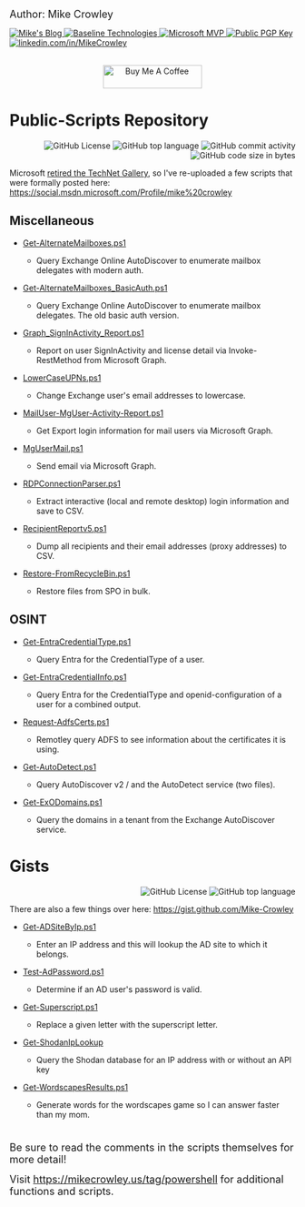 <span style="font-size:large;">Author: Mike Crowley</span>

<p align="left">
    <a href="https://mikecrowley.us">
        <img alt="Mike's Blog"
            src="https://img.shields.io/badge/Mike's-Blog-darkgreen?link=https%3A%2F%2Fmikecrowley.us">
    </a>
    <a href="https://www.baselinetechnologies.com">
        <img alt="Baseline Technologies"
            src="https://img.shields.io/badge/Baseline-Technologies-darkorange?link=https%3A%2F%2Fwww.baselinetechnologies.com">
    </a>
    <a href="https://github.com/Mike-Crowley/Public-Scripts">
        <img alt="Microsoft MVP"
            src="https://img.shields.io/badge/Microsoft_MVP-2010--2018-blue">
    </a>
    <a href="https://mikecrowley.files.wordpress.com/2020/06/8f158f9484a5cee37192077e0979564af679d0bb.asc">
        <img alt="Public PGP Key"
            src="https://img.shields.io/badge/PGP%2FGPG-Key-darkred?link=https%3A%2F%2Fmikecrowley.files.wordpress.com%2F2020%2F06%2F8f158f9484a5cee37192077e0979564af679d0bb.asc">
    </a>
    <a href="http://www.linkedin.com/in/mikecrowley">
        <img alt="linkedin.com/in/MikeCrowley"
            src="https://img.shields.io/badge/LinkedIn-mikecrowley-0077B5.svg?logo=LinkedIn">
    </a>
</p>

<p align="center">
    <br>
    <a href="https://www.buymeacoffee.com/mikecrowley" target="_blank">
        <img alt="Buy Me A Coffee" src="https://cdn.buymeacoffee.com/buttons/default-orange.png" height="41"
            width="174">
    </a>
</p>

# Public-Scripts Repository

<p align="right">  
<img alt="GitHub License" src="https://img.shields.io/github/license/Mike-Crowley/Public-Scripts">
<img alt="GitHub top language" src="https://img.shields.io/github/languages/top/Mike-Crowley/Public-Scripts">
<img alt="GitHub commit activity" src="https://img.shields.io/github/commit-activity/t/Mike-Crowley/Public-Scripts">
<img alt="GitHub code size in bytes" src="https://img.shields.io/github/languages/code-size/Mike-Crowley/Public-Scripts">
</p>

Microsoft [retired the TechNet Gallery](https://learn.microsoft.com/en-us/teamblog/technet-gallery-retirement), so I've re-uploaded a few scripts that were formally posted here: https://social.msdn.microsoft.com/Profile/mike%20crowley

## Miscellaneous

+ [Get-AlternateMailboxes.ps1](./Get-AlternateMailboxes.ps1)

  + Query Exchange Online AutoDiscover to enumerate mailbox delegates with modern auth.

+ [Get-AlternateMailboxes_BasicAuth.ps1](./Get-AlternateMailboxes_BasicAuth.ps1)

  + Query Exchange Online AutoDiscover to enumerate mailbox delegates. The old basic auth version.

+ [Graph_SignInActivity_Report.ps1](./Graph_SignInActivity_Report.ps1)

  + Report on user SignInActivity and license detail via Invoke-RestMethod from Microsoft Graph.

+ [LowerCaseUPNs.ps1](./LowerCaseUPNs.ps1)

  + Change Exchange user's email addresses to lowercase.

+ [MailUser-MgUser-Activity-Report.ps1](./MailUser-MgUser-Activity-Report.ps1)

  + Get Export login information for mail users via Microsoft Graph.

+ [MgUserMail.ps1](./MgUserMail.ps1)

  + Send email via Microsoft Graph.

+ [RDPConnectionParser.ps1](./RDPConnectionParser.ps1)

  + Extract interactive (local and remote desktop) login information and save to CSV.

+ [RecipientReportv5.ps1](./RecipientReportv5.ps1)

  + Dump all recipients and their email addresses (proxy addresses) to CSV.

+ [Restore-FromRecycleBin.ps1](./Restore-FromRecycleBin.ps1)

  + Restore files from SPO in bulk.

## OSINT

+ [Get-EntraCredentialType.ps1](./OSINT/Get-EntraCredentialType.ps1)

  + Query Entra for the CredentialType of a user.

+ [Get-EntraCredentialInfo.ps1](./OSINT/Get-EntraCredentialInfo.ps1)

  + Query Entra for the CredentialType and openid-configuration of a user for a combined output.

+ [Request-AdfsCerts.ps1](./OSINT/Request-AdfsCerts.ps1)

  + Remotley query ADFS to see information about the certificates it is using.

+ [Get-AutoDetect.ps1](./OSINT/AutoDetect-AutoDiscover-v2)

  + Query AutoDiscover v2 / and the AutoDetect service (two files).

+ [Get-ExODomains.ps1](./OSINT/Get-ExODomains.ps1)

  + Query the domains in a tenant from the Exchange AutoDiscover service.

# Gists

<p align="right">  
<img alt="GitHub License" src="https://img.shields.io/github/license/Mike-Crowley/Public-Scripts">
<img alt="GitHub top language" src="https://img.shields.io/github/languages/top/Mike-Crowley/Public-Scripts">
</p>

There are also a few things over here: https://gist.github.com/Mike-Crowley

+ [Get-ADSiteByIp.ps1](https://gist.github.com/Mike-Crowley/3ad9472a2ab365c723f2272da197eabf)

  + Enter an IP address and this will lookup the AD site to which it belongs.

+ [Test-AdPassword.ps1](https://gist.github.com/Mike-Crowley/0cfaf1a8733b530e8f00acb59dec771f)

  + Determine if an AD user's password is valid.

+ [Get-Superscript.ps1](https://gist.github.com/Mike-Crowley/b2a63bfe6bd533452bca3125037594a1)

  + Replace a given letter with the superscript letter.

+ [Get-ShodanIpLookup](https://gist.github.com/Mike-Crowley/ff3c432ad921799b736b45dff828acca)

  + Query the Shodan database for an IP address with or without an API key

+ [Get-WordscapesResults.ps1](https://gist.github.com/Mike-Crowley/09a03b770ab94af01147d4c7f9a10460)

  + Generate words for the wordscapes game so I can answer faster than my mom.

#

<span style="font-size:large;">Be sure to read the comments in the scripts themselves for more detail!</span>

<span style="font-size:large;">Visit https://mikecrowley.us/tag/powershell for additional functions and scripts.</span>
